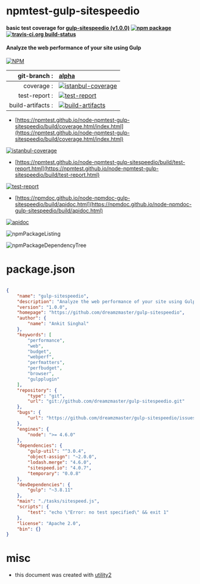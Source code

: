 # npmtest-gulp-sitespeedio

#### basic test coverage for  [gulp-sitespeedio (v1.0.0)](https://github.com/dreamzmaster/gulp-sitespeedio)  [![npm package](https://img.shields.io/npm/v/npmtest-gulp-sitespeedio.svg?style=flat-square)](https://www.npmjs.org/package/npmtest-gulp-sitespeedio) [![travis-ci.org build-status](https://api.travis-ci.org/npmtest/node-npmtest-gulp-sitespeedio.svg)](https://travis-ci.org/npmtest/node-npmtest-gulp-sitespeedio)

#### Analyze the web performance of your site using Gulp

[![NPM](https://nodei.co/npm/gulp-sitespeedio.png?downloads=true&downloadRank=true&stars=true)](https://www.npmjs.com/package/gulp-sitespeedio)

| git-branch : | [alpha](https://github.com/npmtest/node-npmtest-gulp-sitespeedio/tree/alpha)|
|--:|:--|
| coverage : | [![istanbul-coverage](https://npmtest.github.io/node-npmtest-gulp-sitespeedio/build/coverage.badge.svg)](https://npmtest.github.io/node-npmtest-gulp-sitespeedio/build/coverage.html/index.html)|
| test-report : | [![test-report](https://npmtest.github.io/node-npmtest-gulp-sitespeedio/build/test-report.badge.svg)](https://npmtest.github.io/node-npmtest-gulp-sitespeedio/build/test-report.html)|
| build-artifacts : | [![build-artifacts](https://npmtest.github.io/node-npmtest-gulp-sitespeedio/glyphicons_144_folder_open.png)](https://github.com/npmtest/node-npmtest-gulp-sitespeedio/tree/gh-pages/build)|

- [https://npmtest.github.io/node-npmtest-gulp-sitespeedio/build/coverage.html/index.html](https://npmtest.github.io/node-npmtest-gulp-sitespeedio/build/coverage.html/index.html)

[![istanbul-coverage](https://npmtest.github.io/node-npmtest-gulp-sitespeedio/build/screenCapture.buildCi.browser.%252Ftmp%252Fbuild%252Fcoverage.lib.html.png)](https://npmtest.github.io/node-npmtest-gulp-sitespeedio/build/coverage.html/index.html)

- [https://npmtest.github.io/node-npmtest-gulp-sitespeedio/build/test-report.html](https://npmtest.github.io/node-npmtest-gulp-sitespeedio/build/test-report.html)

[![test-report](https://npmtest.github.io/node-npmtest-gulp-sitespeedio/build/screenCapture.buildCi.browser.%252Ftmp%252Fbuild%252Ftest-report.html.png)](https://npmtest.github.io/node-npmtest-gulp-sitespeedio/build/test-report.html)

- [https://npmdoc.github.io/node-npmdoc-gulp-sitespeedio/build/apidoc.html](https://npmdoc.github.io/node-npmdoc-gulp-sitespeedio/build/apidoc.html)

[![apidoc](https://npmdoc.github.io/node-npmdoc-gulp-sitespeedio/build/screenCapture.buildCi.browser.%252Ftmp%252Fbuild%252Fapidoc.html.png)](https://npmdoc.github.io/node-npmdoc-gulp-sitespeedio/build/apidoc.html)

![npmPackageListing](https://npmtest.github.io/node-npmtest-gulp-sitespeedio/build/screenCapture.npmPackageListing.svg)

![npmPackageDependencyTree](https://npmtest.github.io/node-npmtest-gulp-sitespeedio/build/screenCapture.npmPackageDependencyTree.svg)



# package.json

```json

{
    "name": "gulp-sitespeedio",
    "description": "Analyze the web performance of your site using Gulp",
    "version": "1.0.0",
    "homepage": "https://github.com/dreamzmaster/gulp-sitespeedio",
    "author": {
        "name": "Ankit Singhal"
    },
    "keywords": [
        "performance",
        "web",
        "budget",
        "webperf",
        "perfmatters",
        "perfbudget",
        "browser",
        "gulpplugin"
    ],
    "repository": {
        "type": "git",
        "url": "git://github.com/dreamzmaster/gulp-sitespeedio.git"
    },
    "bugs": {
        "url": "https://github.com/dreamzmaster/gulp-sitespeedio/issues"
    },
    "engines": {
        "node": ">= 4.6.0"
    },
    "dependencies": {
        "gulp-util": "^3.0.4",
        "object-assign": "~2.0.0",
        "lodash.merge": "4.6.0",
        "sitespeed.io": "4.0.7",
        "temporary": "0.0.8"
    },
    "devDependencies": {
        "gulp": "~3.8.11"
    },
    "main": "./tasks/sitespeed.js",
    "scripts": {
        "test": "echo \"Error: no test specified\" && exit 1"
    },
    "license": "Apache 2.0",
    "bin": {}
}
```



# misc
- this document was created with [utility2](https://github.com/kaizhu256/node-utility2)
